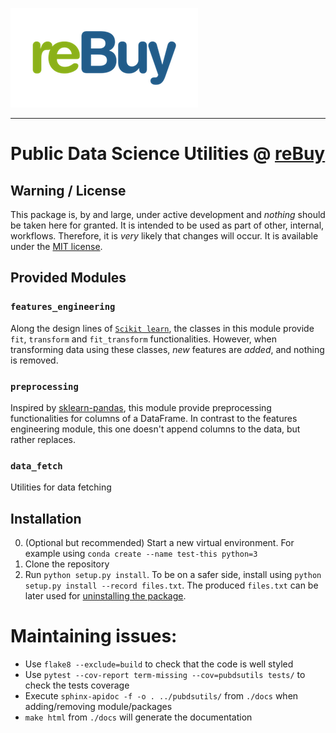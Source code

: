 [![logo](./docs/img/reBuy-logo.png)](http://www.rebuy.com)

------

# Public Data Science Utilities @ [reBuy](http://www.rebuy.com)

## Warning / License

This package is, by and large, under active development and *nothing* should be taken here for granted.
It is intended to be used as part of other, internal, workflows.
Therefore, it is *very* likely that changes will occur.
It is available under the [MIT license](./license.md).

## Provided Modules

### `features_engineering`

Along the design lines of [`Scikit learn`](http://scikit-learn.org/), the classes in this module provide `fit`, `transform` and `fit_transform` functionalities.
However, when transforming data using these classes, _new_ features are _added_, and nothing is removed.

### `preprocessing`

Inspired by [sklearn-pandas](https://github.com/pandas-dev/sklearn-pandas), this module provide preprocessing functionalities for columns of a DataFrame.
In contrast to the features engineering module, this one doesn't append columns to the data, but rather replaces.

### `data_fetch`

Utilities for data fetching

## Installation

0. (Optional but recommended) Start a new virtual environment. For example using `conda create --name test-this python=3`
1. Clone the repository
2. Run `python setup.py install`. To be on a safer side, install using `python setup.py install --record files.txt`. The produced `files.txt` can be later used for [uninstalling the package](https://stackoverflow.com/a/1550235/671013).

# Maintaining issues:

* Use `flake8 --exclude=build` to check that the code is well styled
* Use `pytest --cov-report term-missing --cov=pubdsutils tests/` to check the tests coverage
* Execute `sphinx-apidoc -f -o . ../pubdsutils/` from `./docs` when adding/removing module/packages
* `make html` from `./docs` will generate the documentation
